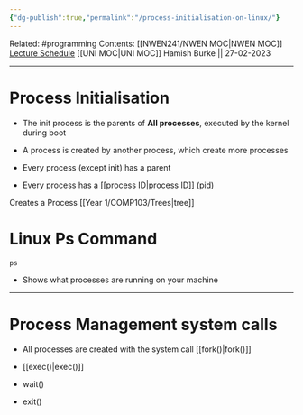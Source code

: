 ```yaml
---
{"dg-publish":true,"permalink":"/process-initialisation-on-linux/"}
---
```


Related: #programming 
Contents: [[NWEN241/NWEN MOC\|NWEN MOC]]
[Lecture Schedule](https://ecs.wgtn.ac.nz/Courses/NWEN241_2023T1/LectureSchedule)
[[UNI MOC\|UNI MOC]]
Hamish Burke || 27-02-2023
***

# Process Initialisation

- The init process is the parents of **All processes**, executed by the kernel during boot

- A process is created by another process, which create more processes

- Every process (except init) has a parent

- Every process has a [[process ID\|process ID]] (pid)


Creates a Process [[Year 1/COMP103/Trees\|tree]]

# Linux Ps Command

```shell
ps
```

- Shows what processes are running on your machine


***

# Process Management system calls

- All processes are created with the system call [[fork()\|fork()]]

- [[exec()\|exec()]]

- wait()

- exit()
